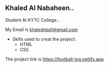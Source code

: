 ## Khaled Al Nabaheen..

Student At KYTC College...

My Email is khalednba1@gmail.com

* Skills used to creat the project:
  * HTML
  * CSS

The project link is https://football-log.netlify.app




